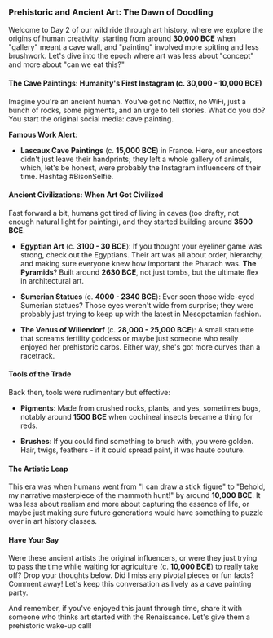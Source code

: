 ### Prehistoric and Ancient Art: The Dawn of Doodling

Welcome to Day 2 of our wild ride through art history, where we explore the origins of human creativity, starting from around **30,000 BCE** when "gallery" meant a cave wall, and "painting" involved more spitting and less brushwork. Let's dive into the epoch where art was less about "concept" and more about "can we eat this?"

#### The Cave Paintings: Humanity's First Instagram (c. **30,000 - 10,000 BCE**)

Imagine you're an ancient human. You've got no Netflix, no WiFi, just a bunch of rocks, some pigments, and an urge to tell stories. What do you do? You start the original social media: cave painting. 

**Famous Work Alert**: 
- **Lascaux Cave Paintings** (c. **15,000 BCE**) in France. Here, our ancestors didn't just leave their handprints; they left a whole gallery of animals, which, let's be honest, were probably the Instagram influencers of their time. Hashtag #BisonSelfie.

#### Ancient Civilizations: When Art Got Civilized

Fast forward a bit, humans got tired of living in caves (too drafty, not enough natural light for painting), and they started building around **3500 BCE**.

- **Egyptian Art** (c. **3100 - 30 BCE**): If you thought your eyeliner game was strong, check out the Egyptians. Their art was all about order, hierarchy, and making sure everyone knew how important the Pharaoh was. **The Pyramids**? Built around **2630 BCE**, not just tombs, but the ultimate flex in architectural art. 

- **Sumerian Statues** (c. **4000 - 2340 BCE**): Ever seen those wide-eyed Sumerian statues? Those eyes weren't wide from surprise; they were probably just trying to keep up with the latest in Mesopotamian fashion. 

- **The Venus of Willendorf** (c. **28,000 - 25,000 BCE**): A small statuette that screams fertility goddess or maybe just someone who really enjoyed her prehistoric carbs. Either way, she's got more curves than a racetrack.

#### Tools of the Trade

Back then, tools were rudimentary but effective:

- **Pigments**: Made from crushed rocks, plants, and yes, sometimes bugs, notably around **1500 BCE** when cochineal insects became a thing for reds.

- **Brushes**: If you could find something to brush with, you were golden. Hair, twigs, feathers - if it could spread paint, it was haute couture.

#### The Artistic Leap

This era was when humans went from "I can draw a stick figure" to "Behold, my narrative masterpiece of the mammoth hunt!" by around **10,000 BCE**. It was less about realism and more about capturing the essence of life, or maybe just making sure future generations would have something to puzzle over in art history classes.

#### Have Your Say

Were these ancient artists the original influencers, or were they just trying to pass the time while waiting for agriculture (c. **10,000 BCE**) to really take off? Drop your thoughts below. Did I miss any pivotal pieces or fun facts? Comment away! Let's keep this conversation as lively as a cave painting party.

And remember, if you've enjoyed this jaunt through time, share it with someone who thinks art started with the Renaissance. Let's give them a prehistoric wake-up call!